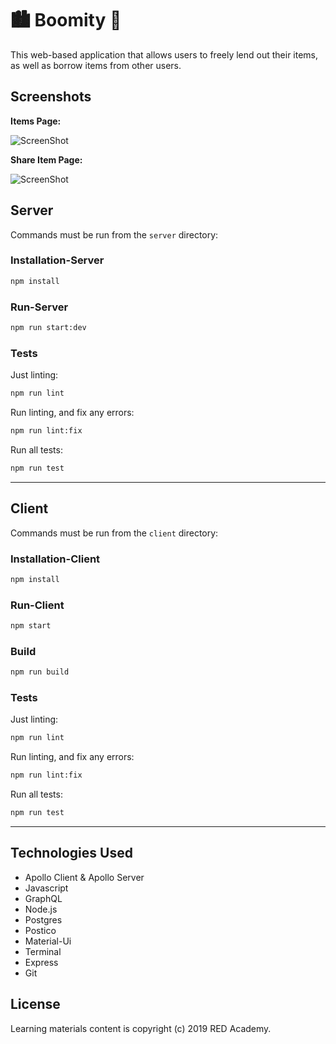 # 🏙 Boomity 🌃

This web-based application that allows users to freely lend out their items, as well as borrow items from other users.

## Screenshots

**Items Page:**

<!-- -->

![ScreenShot](https://raw.github.com/jenjjy/BoomCity-App/master/client/src/images/BoomCity-items.png)

<!-- -->
<!-- -->

**Share Item Page:**

<!-- -->

![ScreenShot](https://raw.github.com/jenjjy/BoomCity-App/master/client/src/images/BoomCity-share.png)

<!-- -->
<!-- -->

## Server

Commands must be run from the `server` directory:

### Installation-Server

```bash
npm install
```

### Run-Server

```bash
npm run start:dev
```

### Tests

Just linting:

```bash
npm run lint
```

Run linting, and fix any errors:

```bash
npm run lint:fix
```

Run all tests:

```bash
npm run test
```

---

## Client

Commands must be run from the `client` directory:

### Installation-Client

```bash
npm install
```

### Run-Client

```bash
npm start
```

### Build

```bash
npm run build
```

### Tests

Just linting:

```bash
npm run lint
```

Run linting, and fix any errors:

```bash
npm run lint:fix
```

Run all tests:

```bash
npm run test
```

---

## Technologies Used

- Apollo Client & Apollo Server
- Javascript
- GraphQL
- Node.js
- Postgres
- Postico
- Material-Ui
- Terminal
- Express
- Git

## License

Learning materials content is copyright (c) 2019 RED Academy.
